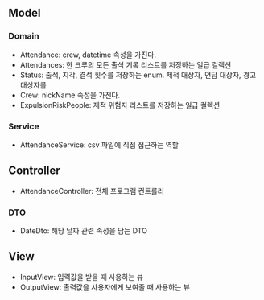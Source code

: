 ## Model

### Domain

- Attendance: crew, datetime 속성을 가진다.
- Attendances: 한 크루의 모든 출석 기록 리스트를 저장하는 일급 컬렉션
- Status: 출석, 지각, 결석 횟수를 저장하는 enum. 제적 대상자, 면담 대상자, 경고 대상자를
- Crew: nickName 속성을 가진다. 
- ExpulsionRiskPeople: 제적 위험자 리스트를 저장하는 일급 컬렉션

### Service

- AttendanceService: csv 파일에 직접 접근하는 역할

## Controller

- AttendanceController: 전체 프로그램 컨트롤러

### DTO

- DateDto: 해당 날짜 관련 속성을 담는 DTO


## View

- InputView: 입력값을 받을 때 사용하는 뷰
- OutputView: 출력값을 사용자에게 보여줄 때 사용하는 뷰


